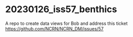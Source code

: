 # 20230126_iss57_benthics
A repo to create data views for Bob and address this ticket https://github.com/NCRN/NCRN_DM/issues/57

